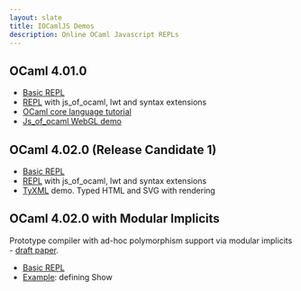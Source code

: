 ```yaml
---
layout: slate
title: IOCamlJS Demos
description: Online OCaml Javascript REPLs
---
```


<object type="image/svg+xml" data="IOnotepadJS.svg"></object>

## OCaml 4.01.0

* [Basic REPL](min.html)
* [REPL](full.html) with js_of_ocaml, lwt and syntax extensions
* [OCaml core language tutorial](core_language.html)
* [Js_of_ocaml WebGL demo](webgl_demo.html)

## OCaml 4.02.0 (Release Candidate 1)

* [Basic REPL](min402.html)
* [REPL](full402.html) with js_of_ocaml, lwt and syntax extensions
* [TyXML](tyxml.html) demo.  Typed HTML and SVG with rendering

## OCaml 4.02.0 with Modular Implicits 

Prototype compiler with ad-hoc polymorphism support via modular 
implicits - [draft paper](http://www.lpw25.net/ml2014.pdf).

* [Basic REPL](modimp.html)
* [Example](modimp_show.html): defining Show
